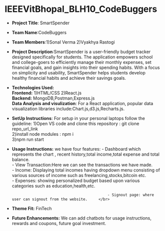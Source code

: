 # IEEEVitBhopal_BLH10_CodeBuggers
- **Project Title**: SmartSpender <br/>
- **Team Name**:CodeBuggers
- **Team Members**:1)Sonal Verma 
                   2)Vyakhya Rastogi <br/>
- **Project Description**:SmartSpender is a user-friendly budget tracker designed specifically for students. The application empowers school and college-goers to efficiently manage their monthly expenses, set financial goals, and gain insights into their spending habits. With a focus on simplicity and usability, SmartSpender helps students develop healthy financial habits and achieve their savings goals. <br/>
- **Technologies Used:** <br/> 
**Frontend:** 1)HTML/CSS 
              2)React.js </br>
**Backend:** MongoDB,Postman,Express.js <br/>
**Data Analysis and visulization**: For a React application, popular data visualization libraries include:Chart.js,d3.js,Recharts.js. <br/>
- **SetUp Instructions**: 
            For setup in your personal laptops follow the guideline:
                     1)Open VS code and clone this repository : git clone repo_url_link </br>
                     2)install node modules : npm i  </br>
                     3)npm run start <br/>
- **Usage Instructions:** we have four features: - Dashboard which represents the chart , recent history,total income,total expense and total balance.</br>
                                                 - View Transaction:Here we can see the transactions we have made.</br>
                                                 - Income: Displaying total incomes having dropdown menu consisting of various sources of income such as freelancing,stocks,bitcoin etc.</br>
                                                 - Expenses: showing personalized budget based upon various categories such as education,health,etc.</br>
   
                                                 - Signout page: where user can signout from the website.     </br>                                    
                                              
  
                     
- **Theme Fit:** FinTech <br/>
- **Future Enhancements:** We can add chatbots for usage instructions, rewards and coupons, future goal investment.

